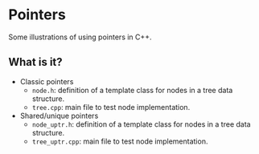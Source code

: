 # Pointers
Some illustrations of using pointers in C++.

## What is it?
* Classic pointers
  * `node.h`: definition of a template class for nodes in a tree data
      structure.
  * `tree.cpp`: main file to test node implementation.
* Shared/unique pointers
  * `node_uptr.h`: definition of a template class for nodes in a tree data
      structure.
  * `tree_uptr.cpp`: main file to test node implementation.
